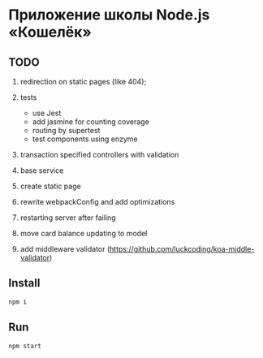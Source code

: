 # Приложение школы Node.js «Кошелёк»
## TODO
1. redirection on static pages (like 404);
2. tests
    - use Jest
    - add jasmine for counting coverage
    - routing by supertest
    - test components using enzyme

3. transaction specified controllers with validation
4. base service
5. create static page
6. rewrite webpackConfig and add optimizations
7. restarting server after failing
8. move card balance updating to model
9. add middleware validator (https://github.com/luckcoding/koa-middle-validator)

## Install
```sh
npm i
```

## Run
```sh
npm start
```


